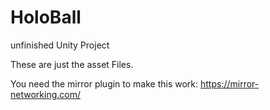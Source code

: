 # HoloBall
unfinished Unity Project

These are just the asset Files.

You need the mirror plugin to make this work: https://mirror-networking.com/
